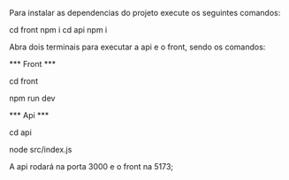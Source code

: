 Para instalar as dependencias do projeto execute os seguintes comandos:

cd front
npm i
cd api
npm i

Abra dois terminais para executar a api e o front, sendo os comandos:

*** Front ***

cd front

npm run dev

*** Api ***

cd api

node src/index.js

A api rodará na porta 3000 e o front na 5173;
